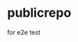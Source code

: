 # publicrepo
for e2e test












































































































































































































































































































































































































































































































































































































































































































































































































































































































































































































































































































































































































































































































































































































































































































































































































































































































































































































































































































































































































































































































































































































































































































































































































































































































































































































































































































































































































































































































































































































































